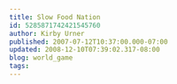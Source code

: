 ```yaml
---
title: Slow Food Nation
id: 5285871742421545760
author: Kirby Urner
published: 2007-07-12T10:37:00.000-07:00
updated: 2008-12-10T07:39:02.317-08:00
blog: world_game
tags: 
---
```



